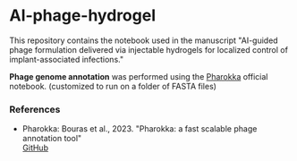 # AI-phage-hydrogel

This repository contains the notebook used in the manuscript "AI-guided phage formulation delivered via injectable hydrogels for localized control of implant-associated infections."

**Phage genome annotation** was performed using the 
[Pharokka](https://github.com/gbouras13/pharokka) official notebook. (customized to run on a folder of FASTA files)

### References
- Pharokka: Bouras et al., 2023. "Pharokka: a fast scalable phage annotation tool"  
  [GitHub](https://github.com/gbouras13/pharokka)
